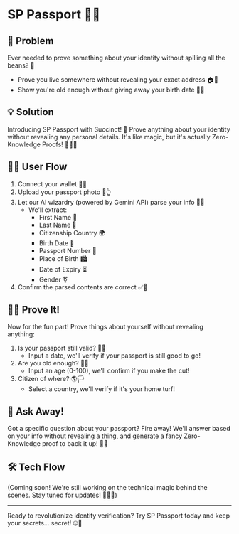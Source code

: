 # SP Passport 🛂✨

## 🔐 Problem

Ever needed to prove something about your identity without spilling all the beans? 🤔

- Prove you live somewhere without revealing your exact address 🏠🤫
- Show you're old enough without giving away your birth date 🎂🙈

## 💡 Solution

Introducing SP Passport with Succinct! 🚀 Prove anything about your identity without revealing any personal details. It's like magic, but it's actually Zero-Knowledge Proofs! 🧙‍♂️✨

## 🚶‍♂️ User Flow

1. Connect your wallet 👛🔗
2. Upload your passport photo 📸👆
3. Let our AI wizardry (powered by Gemini API) parse your info 🧠✨
   - We'll extract:
     - First Name 👤
     - Last Name 📛
     - Citizenship Country 🌍
     - Birth Date 🎂
     - Passport Number 🔢
     - Place of Birth 🏙️
     - Date of Expiry ⏳
     - Gender ⚧️
4. Confirm the parsed contents are correct ✅👀

## 🕵️‍♂️ Prove It!

Now for the fun part! Prove things about yourself without revealing anything:

1. Is your passport still valid? 📅✅
   - Input a date, we'll verify if your passport is still good to go!
2. Are you old enough? 🍺🔞
   - Input an age (0-100), we'll confirm if you make the cut!
3. Citizen of where? 🌎🏳️
   - Select a country, we'll verify if it's your home turf!

## 🤔 Ask Away!

Got a specific question about your passport? Fire away! We'll answer based on your info without revealing a thing, and generate a fancy Zero-Knowledge proof to back it up! 🔐🧾

## 🛠️ Tech Flow

(Coming soon! We're still working on the technical magic behind the scenes. Stay tuned for updates! 🔧👨‍💻)

---

Ready to revolutionize identity verification? Try SP Passport today and keep your secrets... secret! 🤐🚀